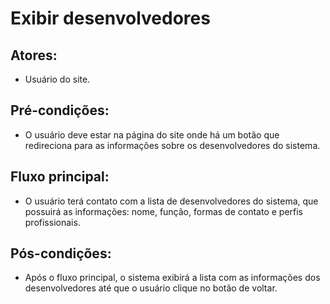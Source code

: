 # Exibir desenvolvedores

## Atores:
- Usuário do site.

## Pré-condições:
- O usuário deve estar na página do site onde há um botão que redireciona para as informações sobre os desenvolvedores do sistema.

## Fluxo principal:
- O usuário terá contato com a lista de desenvolvedores do sistema, que possuirá as informações: nome, função, formas de contato e perfis profissionais.

## Pós-condições:
- Após o fluxo principal, o sistema exibirá a lista com as informações dos desenvolvedores até que o usuário clique no botão de voltar.
